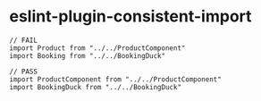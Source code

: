 # eslint-plugin-consistent-import

```
// FAIL
import Product from "../../ProductComponent"
import Booking from "../../BookingDuck"

// PASS
import ProductComponent from "../../ProductComponent"
import BookingDuck from "../../BookingDuck"
```

